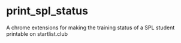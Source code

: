 # print_spl_status
A chrome extensions for making the training status of a SPL student printable on startlist.club
